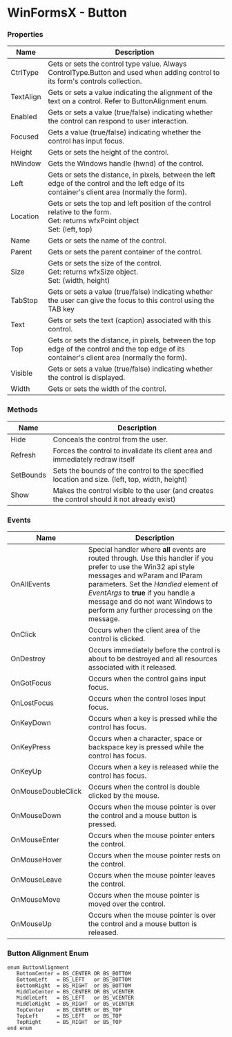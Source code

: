 # WinFormsX - Button

### Properties

| Name       | Description |
| ---------- | ----------- |
| CtrlType      | Gets or sets the control type value. Always ControlType.Button and used when adding control to its form's controls collection. |
| TextAlign | Gets or sets a value indicating the alignment of the text on a control. Refer to ButtonAlignment enum. |
| Enabled       | Gets or sets a value (true/false) indicating whether the control can respond to user interaction. |
| Focused | Gets a value (true/false) indicating whether the control has input focus.|
| Height        | Gets or sets the height of the control. |
| hWindow       | Gets the Windows handle (hwnd) of the control. |
| Left          | Gets or sets the distance, in pixels, between the left edge of the control and the left edge of its container's client area (normally the form). |
| Location      | Gets or sets the top and left position of the control relative to the form.<br />Get: returns wfxPoint object <br />Set: (left, top) |
| Name          | Gets or sets the name of the control. |
| Parent        | Gets or sets the parent container of the control. |
| Size          | Gets or sets the size of the control.<br />Get: returns wfxSize object.<br />Set: (width, height) |
| TabStop | Gets or sets a value (true/false) indicating whether the user can give the focus to this control using the TAB key|
| Text          | Gets or sets the text (caption) associated with this control. |
| Top           | Gets or sets the distance, in pixels, between the top edge of the control and the top edge of its container's client area (normally the form). |
| Visible       | Gets or sets a value (true/false) indicating whether the control is displayed. |
| Width         | Gets or sets the width of the control. |

### Methods

| Name       | Description                                                  |
| ---------- | ------------------------------------------------------------ |
| Hide       | Conceals the control from the user. |
| Refresh    | Forces the control to invalidate its client area and immediately redraw itself |
| SetBounds  | Sets the bounds of the control to the specified location and size. (left, top, width, height) |
| Show | Makes the control visible to the user (and creates the control should it not already exist)|

### Events

| Name | Description |
| ---- | ----------- |
| OnAllEvents     | Special handler where **all** events are routed through. Use this handler if you prefer to use the Win32 api style messages and wParam and lParam parameters. Set the *Handled* element of *EventArgs* to **true** if you handle a message and do not want Windows to perform any further processing on the message. |
| OnClick     | Occurs when the client area of the control is clicked. |
| OnDestroy | Occurs immediately before the control is about to be destroyed and all resources associated with it released. |
| OnGotFocus     | Occurs when the control gains input focus. |
| OnLostFocus    | Occurs when the control loses input focus. |
| OnKeyDown | Occurs when a key is pressed while the control has focus. |
| OnKeyPress | Occurs when a character, space or backspace key is pressed while the control has focus. |
| OnKeyUp | Occurs when a key is released while the control has focus. |
| OnMouseDoubleClick     | Occurs when the control is double clicked by the mouse. |
| OnMouseDown     | Occurs when the mouse pointer is over the control and a mouse button is pressed. |
| OnMouseEnter   | Occurs when the mouse pointer enters the control. |
| OnMouseHover  | Occurs when the mouse pointer rests on the control. |
| OnMouseLeave  | Occurs when the mouse pointer leaves the control. |
| OnMouseMove     | Occurs when the mouse pointer is moved over the control. |
| OnMouseUp     | Occurs when the mouse pointer is over the control and a mouse button is released. |

### Button Alignment Enum
````
enum ButtonAlignment
   BottomCenter = BS_CENTER OR BS_BOTTOM
   BottomLeft   = BS_LEFT   or BS_BOTTOM
   BottomRight  = BS_RIGHT  or BS_BOTTOM
   MiddleCenter = BS_CENTER OR BS_VCENTER
   MiddleLeft   = BS_LEFT   or BS_VCENTER
   MiddleRight  = BS_RIGHT  or BS_VCENTER
   TopCenter    = BS_CENTER or BS_TOP
   TopLeft      = BS_LEFT   or BS_TOP
   TopRight     = BS_RIGHT  or BS_TOP     
end enum
````
